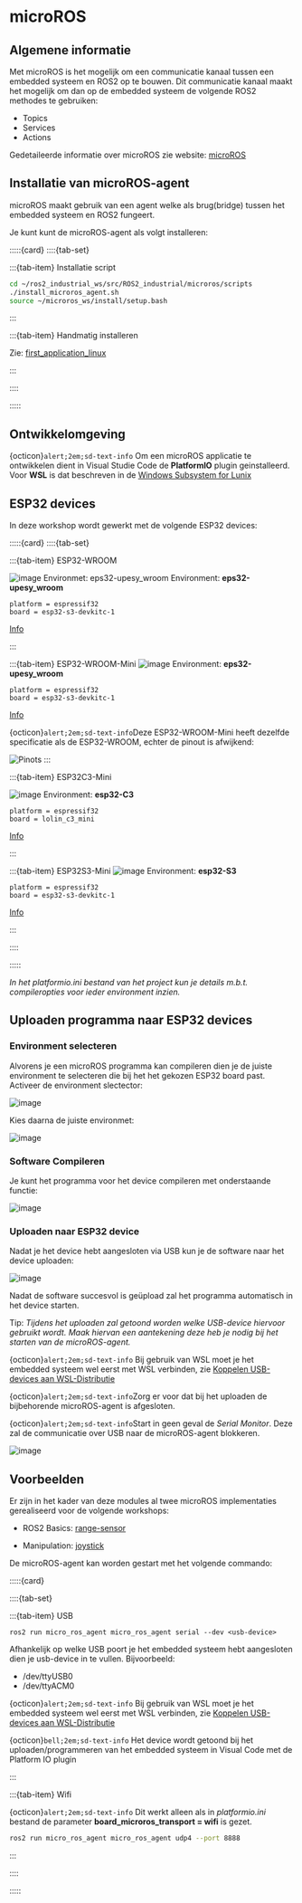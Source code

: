 # microROS
## Algemene informatie

Met microROS is het mogelijk om een communicatie kanaal tussen een embedded systeem en ROS2 op te bouwen. Dit communicatie kanaal maakt het mogelijk om dan op de embedded systeem de volgende ROS2 methodes te gebruiken:
* Topics
* Services
* Actions

Gedetaileerde informatie over microROS zie website: [microROS](https://micro.ros.org/)

## Installatie van microROS-agent
microROS maakt gebruik van een agent welke als brug(bridge) tussen het embedded systeem en ROS2 fungeert.

Je kunt kunt de microROS-agent als volgt installeren:


:::::{card} 
::::{tab-set}

:::{tab-item} Installatie script

```bash
cd ~/ros2_industrial_ws/src/ROS2_industrial/microros/scripts
./install_microros_agent.sh
source ~/microros_ws/install/setup.bash
```
:::

:::{tab-item} Handmatig installeren

Zie: [first_application_linux](https://micro.ros.org/docs/tutorials/core/first_application_linux/)

:::

::::

:::::

## Ontwikkelomgeving
{octicon}`alert;2em;sd-text-info` Om een microROS applicatie te ontwikkelen dient in Visual Studie Code de **PlatformIO** plugin geinstalleerd.
Voor **WSL** is dat beschreven in de [Windows Subsystem for Lunix](https://avansmechatronica.github.io/WindowsSubsystemForLinuxHandleiding/documentation/WSL_Handleiding.html#platform-io)

## ESP32 devices
In deze workshop wordt gewerkt met de volgende ESP32 devices:

:::::{card} 
::::{tab-set}

:::{tab-item} ESP32-WROOM

![image](../../images/ESP32/esp32.jpg)
Environmet: eps32-upesy_wroom
Environment: **eps32-upesy_wroom** 
```text
platform = espressif32
board = esp32-s3-devkitc-1
```
[Info](https://www.espboards.dev/esp32/upesy-wrover/)


:::

:::{tab-item} ESP32-WROOM-Mini
![image](../../images/ESP32/esp32-mini.jpg)
Environment: **eps32-upesy_wroom** 
```text
platform = espressif32
board = esp32-s3-devkitc-1
```
[Info](https://www.espboards.dev/esp32/upesy-wrover/)

{octicon}`alert;2em;sd-text-info`Deze ESP32-WROOM-Mini heeft dezelfde specificatie als de ESP32-WROOM, echter de pinout is afwijkend:

![Pinots](../../images/ESP32/esp32-mini-pinout.png)
:::

:::{tab-item} ESP32C3-Mini

![image](../../images/ESP32/esp32-c3-mini.jpg)
Environment: **esp32-C3** 
```text
platform = espressif32
board = lolin_c3_mini
```
[Info](https://www.espboards.dev/esp32/esp32-c3-super-mini/)

:::

:::{tab-item} ESP32S3-Mini
![image](../../images/ESP32/esp32-S3-mini.jpg)
Environment: **esp32-S3** 
```text
platform = espressif32
board = esp32-s3-devkitc-1
```
[Info](https://www.espboards.dev/esp32/esp32-s3-zero/)

:::

::::

:::::

*In het platformio.ini bestand van het project kun je details m.b.t. compileropties voor ieder environment inzien.*

## Uploaden programma naar ESP32 devices
### Environment selecteren
Alvorens je een microROS programma kan compileren dien je de juiste environment te selecteren die bij het het gekozen ESP32 board past.
Activeer de environment slectector:

![image](../../images/PlatformIO/SelectEnvironmentPre.JPG)

Kies daarna de juiste environmet:

![image](../../images/PlatformIO/SelectEnvironment.JPG)

### Software Compileren
Je kunt het programma voor het device compileren met onderstaande functie:

![image](../../images/PlatformIO/Compile.JPG)

### Uploaden naar ESP32 device
Nadat je het device hebt aangesloten via USB kun je de software naar het device uploaden:

![image](../../images/PlatformIO/Upload.JPG)

Nadat de software succesvol is geüpload zal het programma automatisch in het device starten.

Tip: *Tijdens het uploaden zal getoond worden welke USB-device hiervoor gebruikt wordt. Maak hiervan een aantekening deze heb je nodig bij het starten van de microROS-agent.*

{octicon}`alert;2em;sd-text-info` Bij gebruik van WSL moet je het embedded systeem wel eerst met WSL verbinden, zie [Koppelen USB-devices aan WSL-Distributie](https://avansmechatronica.github.io/WindowsSubsystemForLinuxHandleiding/documentation/WSL_Handleiding.html#koppelen-usb-devices-aan-wsl-distributie)

{octicon}`alert;2em;sd-text-info`Zorg er voor dat bij het uploaden de bijbehorende microROS-agent is afgesloten.

{octicon}`alert;2em;sd-text-info`Start in geen geval de *Serial Monitor*. Deze zal de communicatie over USB naar de microROS-agent blokkeren.

![image](../../images/PlatformIO/NoSerialMonitor.JPG)


## Voorbeelden
Er zijn in het kader van deze modules al twee microROS implementaties gerealiseerd voor de volgende workshops:

* ROS2 Basics: [range-sensor](../../1_basics/ESP32/ultrasonic_sensor.md)

* Manipulation: [joystick](../../3_navigation/ESP32/joystick.md)

De microROS-agent kan worden gestart met het volgende commando:

:::::{card} 

::::{tab-set}

:::{tab-item} USB

```
ros2 run micro_ros_agent micro_ros_agent serial --dev <usb-device>
```

Afhankelijk op welke USB poort je het embedded systeem hebt aangesloten dien je usb-device in te vullen.
 Bijvoorbeeld:
 * /dev/ttyUSB0
 * /dev/ttyACM0

{octicon}`alert;2em;sd-text-info` Bij gebruik van WSL moet je het embedded systeem wel eerst met WSL verbinden, zie [Koppelen USB-devices aan WSL-Distributie](https://avansmechatronica.github.io/WindowsSubsystemForLinuxHandleiding/documentation/WSL_Handleiding.html#koppelen-usb-devices-aan-wsl-distributie)

{octicon}`bell;2em;sd-text-info` Het device wordt getoond bij het uploaden/programmeren van het embedded systeem in Visual Code met de Platform IO plugin

:::

:::{tab-item} Wifi

{octicon}`alert;2em;sd-text-info` Dit werkt alleen als in *platformio.ini* bestand de parameter **board_microros_transport = wifi** is gezet.

```bash
ros2 run micro_ros_agent micro_ros_agent udp4 --port 8888
```
:::

::::

:::::




